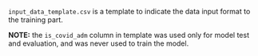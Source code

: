 `input_data_template.csv` is a template to indicate the data input format to the training part.

**NOTE:** the `is_covid_adm` column in template was used only for model test and evaluation, and was never used to train the model.

